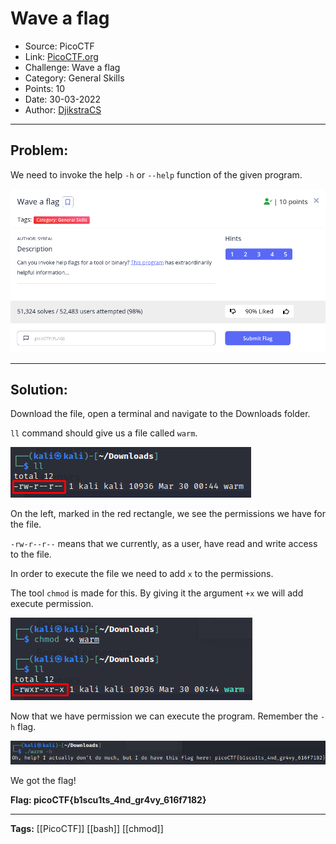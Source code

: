 # Wave a flag
* Source: PicoCTF
* Link: [PicoCTF.org](https://picoctf.org/)
* Challenge: Wave a flag
* Category: General Skills
* Points: 10
* Date: 30-03-2022
* Author: [DjikstraCS](https://github.com/DjikstraCS)

---
## Problem:

We need to invoke the help `-h` or `--help` function of the given program.

![](./attachments/Pasted%20image%2020220330064136.png)

---
## Solution:

Download the file, open a terminal and navigate to the Downloads folder.

`ll` command should give us a file called `warm`.

![](./attachments/Pasted%20image%2020220330064913.png)

On the left, marked in the red rectangle, we see the permissions we have for the file.

`-rw-r--r--` means that we currently, as a user, have read and write access to the file.

In order to execute the file we need to add `x` to the permissions. 

The tool `chmod` is made for this. By giving it the argument `+x` we will add execute permission.

![](./attachments/Pasted%20image%2020220330065941.png)

Now that we have permission we can execute the program. Remember the `-h` flag.

![](./attachments/Pasted%20image%2020220330070902.png)

We got the flag!

**Flag: picoCTF{b1scu1ts_4nd_gr4vy_616f7182}**

---
**Tags:** [[PicoCTF]] [[bash]] [[chmod]]